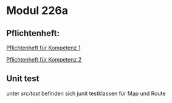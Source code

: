 # Modul 226a

## Pflichtenheft:

[Pflichtenheft für Kompetenz 1](Pflichtenheft-1.md)

[Pflichtenheft für Kompetenz 2](Pflichtenheft-2.md)

## Unit test

unter *src/test* befinden sich junit testklassen für Map und Route

